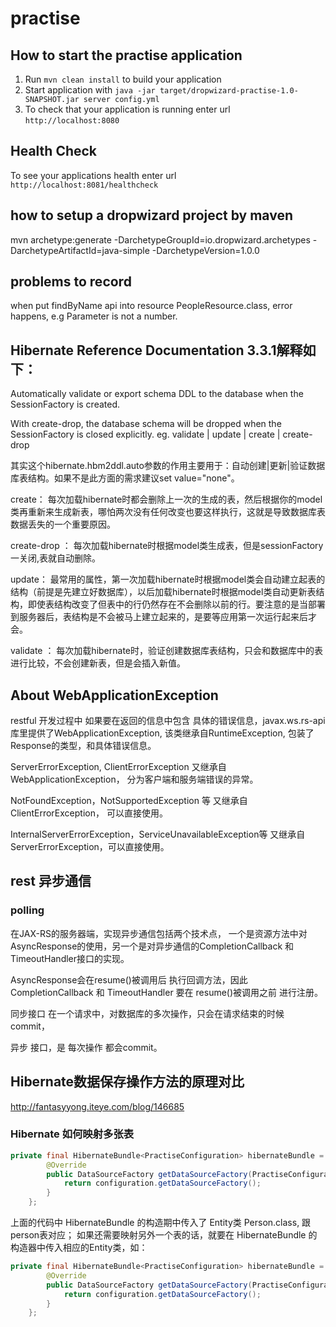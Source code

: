 # practise

How to start the practise application
---

1. Run `mvn clean install` to build your application
1. Start application with `java -jar target/dropwizard-practise-1.0-SNAPSHOT.jar server config.yml`
1. To check that your application is running enter url `http://localhost:8080`

Health Check
---

To see your applications health enter url `http://localhost:8081/healthcheck`

## how to setup a dropwizard project by maven

mvn archetype:generate -DarchetypeGroupId=io.dropwizard.archetypes -DarchetypeArtifactId=java-simple -DarchetypeVersion=1.0.0

## problems to record

when put findByName api into resource PeopleResource.class, error happens, e.g Parameter is not a number.

## Hibernate Reference Documentation 3.3.1解释如下：

Automatically validate or export schema DDL to the database when the SessionFactory is created.

With create-drop, the database schema will be dropped when the SessionFactory is closed explicitly.
eg. validate | update | create | create-drop



其实这个hibernate.hbm2ddl.auto参数的作用主要用于：自动创建|更新|验证数据库表结构。如果不是此方面的需求建议set value="none"。

create：
   每次加载hibernate时都会删除上一次的生成的表，然后根据你的model类再重新来生成新表，哪怕两次没有任何改变也要这样执行，这就是导致数据库表数据丢失的一个重要原因。

create-drop ：
    每次加载hibernate时根据model类生成表，但是sessionFactory一关闭,表就自动删除。

update：
    最常用的属性，第一次加载hibernate时根据model类会自动建立起表的结构（前提是先建立好数据库），以后加载hibernate时根据model类自动更新表结构，即使表结构改变了但表中的行仍然存在不会删除以前的行。要注意的是当部署到服务器后，表结构是不会被马上建立起来的，是要等应用第一次运行起来后才会。

validate ：
    每次加载hibernate时，验证创建数据库表结构，只会和数据库中的表进行比较，不会创建新表，但是会插入新值。


## About WebApplicationException

restful 开发过程中 如果要在返回的信息中包含 具体的错误信息，javax.ws.rs-api库里提供了WebApplicationException, 该类继承自RuntimeException, 包装了Response的类型，和具体错误信息。

ServerErrorException, ClientErrorException 又继承自 WebApplicationException， 分为客户端和服务端错误的异常。

NotFoundException，NotSupportedException 等 又继承自 ClientErrorException， 可以直接使用。

InternalServerErrorException，ServiceUnavailableException等 又继承自 ServerErrorException，可以直接使用。

## rest 异步通信

### polling

在JAX-RS的服务器端，实现异步通信包括两个技术点， 一个是资源方法中对AsyncResponse的使用，另一个是对异步通信的CompletionCallback 和 TimeoutHandler接口的实现。

AsyncResponse会在resume()被调用后 执行回调方法，因此 CompletionCallback 和 TimeoutHandler 要在 resume()被调用之前 进行注册。

同步接口 在一个请求中，对数据库的多次操作，只会在请求结束的时候 commit，

异步 接口，是 每次操作 都会commit。


## Hibernate数据保存操作方法的原理对比

http://fantasyyong.iteye.com/blog/146685

### Hibernate 如何映射多张表
```java
private final HibernateBundle<PractiseConfiguration> hibernateBundle = new HibernateBundle<PractiseConfiguration>(Person.class) {
        @Override
        public DataSourceFactory getDataSourceFactory(PractiseConfiguration configuration) {
            return configuration.getDataSourceFactory();
        }
    };
```

上面的代码中 HibernateBundle 的构造期中传入了 Entity类 Person.class, 跟person表对应；
如果还需要映射另外一个表的话，就要在 HibernateBundle 的构造器中传入相应的Entity类，如：

```java
private final HibernateBundle<PractiseConfiguration> hibernateBundle = new HibernateBundle<PractiseConfiguration>(Person.class，People.class) {
        @Override
        public DataSourceFactory getDataSourceFactory(PractiseConfiguration configuration) {
            return configuration.getDataSourceFactory();
        }
    };
```
